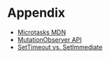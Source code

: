 # Appendix

- [Microtasks MDN](https://developer.mozilla.org/en-US/docs/Web/API/HTML_DOM_API/Microtask_guide)
- [MutationObserver API](https://developer.mozilla.org/en-US/docs/Web/API/MutationObserver)
- [SetTimeout vs. SetImmediate](https://stackoverflow.com/questions/24117267/nodejs-settimeoutfn-0-vs-setimmediatefn/24119936#24119936)